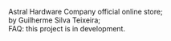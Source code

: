 Astral Hardware Company official online store;<br>
by Guilherme Silva Teixeira;<br>
FAQ: this project is in development.<br>
